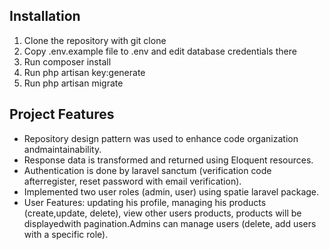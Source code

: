 ## Installation
1. Clone the repository with git clone
2. Copy .env.example file to .env and edit database credentials there
3. Run composer install
4. Run php artisan key:generate
5. Run php artisan migrate

## Project Features
- Repository design pattern was used to enhance code organization andmaintainability.
- Response data is transformed and returned using Eloquent resources.
- Authentication is done by laravel sanctum (verification code afterregister, reset password with email verification).
- Implemented two user roles (admin, user) using spatie laravel package.
- User Features: updating his profile, managing his products (create,update, delete), view other users products, products will be displayedwith pagination.Admins can manage users             (delete, add users with a specific role).
    
